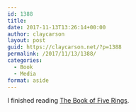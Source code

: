 ```yaml
---
id: 1388
title: 
date: 2017-11-13T13:26:14+00:00
author: claycarson
layout: post
guid: https://claycarson.net/?p=1388
permalink: /2017/11/13/1388/
categories:
  - Book
  - Media
format: aside
---
```

I finished reading [The Book of Five Rings](https://www.amazon.com/Book-Five-Rings-linked-TOC-ebook/dp/B0035FZM28).